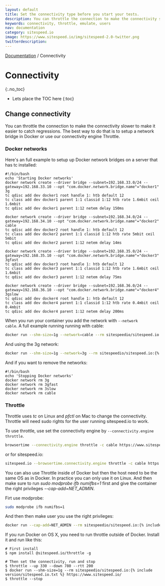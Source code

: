 ```yaml
---
layout: default
title: Set the connectivity type before you start your tests.
description: You can throttle the connection to make the connectivity slower to make it easier to catch regressions. The best way to do that is to setup a network bridge in Docker or use our connectivity engine Throttle.
keywords: connectivity, throttle, emulate, users
nav: documentation
category: sitespeed.io
image: https://www.sitespeed.io/img/sitespeed-2.0-twitter.png
twitterdescription:
---
```

[Documentation]({{site.baseurl}}/documentation/sitespeed.io/) / Connectivity

# Connectivity
{:.no_toc}

* Lets place the TOC here
{:toc}

## Change connectivity
You can throttle the connection to make the connectivity slower to make it easier to catch regressions. The best way to do that is to setup a network bridge in Docker or use our connectivity engine Throttle.


### Docker networks
Here's an full example to setup up Docker network bridges on a server that has tc installed:

~~~shell
#!/bin/bash
echo 'Starting Docker networks'
docker network create --driver bridge --subnet=192.168.33.0/24 --gateway=192.168.33.10 --opt "com.docker.network.bridge.name"="docker1" 3g
tc qdisc add dev docker1 root handle 1: htb default 12
tc class add dev docker1 parent 1:1 classid 1:12 htb rate 1.6mbit ceil 1.6mbit
tc qdisc add dev docker1 parent 1:12 netem delay 150ms

docker network create --driver bridge --subnet=192.168.34.0/24 --gateway=192.168.34.10 --opt "com.docker.network.bridge.name"="docker2" cable
tc qdisc add dev docker2 root handle 1: htb default 12
tc class add dev docker2 parent 1:1 classid 1:12 htb rate 5mbit ceil 5mbit
tc qdisc add dev docker2 parent 1:12 netem delay 14ms

docker network create --driver bridge --subnet=192.168.35.0/24 --gateway=192.168.35.10 --opt "com.docker.network.bridge.name"="docker3" 3gfast
tc qdisc add dev docker3 root handle 1: htb default 12
tc class add dev docker3 parent 1:1 classid 1:12 htb rate 1.6mbit ceil 1.6mbit
tc qdisc add dev docker3 parent 1:12 netem delay 75ms

docker network create --driver bridge --subnet=192.168.36.0/24 --gateway=192.168.36.10 --opt "com.docker.network.bridge.name"="docker4" 3gslow
tc qdisc add dev docker4 root handle 1: htb default 12
tc class add dev docker4 parent 1:1 classid 1:12 htb rate 0.4mbit ceil 0.4mbit
tc qdisc add dev docker4 parent 1:12 netem delay 200ms
~~~

When you run your container you add the network with <code>--network cable</code>. A full example running running with cable:

~~~bash
docker run --shm-size=1g --network=cable --rm sitespeedio/sitespeed.io:{% include version/sitespeed.io.txt %} -c cable https://www.sitespeed.io/
~~~

And using the 3g network:

~~~bash
docker run --shm-size=1g --network=3g --rm sitespeedio/sitespeed.io:{% include version/sitespeed.io.txt %} -c 3g https://www.sitespeed.io/
~~~

And if you want to remove the networks:

~~~shell
#!/bin/bash
echo 'Stopping Docker networks'
docker network rm 3g
docker network rm 3gfast
docker network rm 3slow
docker network rm cable
~~~

### Throttle
Throttle uses *tc* on Linux and *pfctl* on Mac to change the connectivity. Throttle will need sudo rights for the user running sitespeed.io to work.

To use throttle, use set the connectivity engine by <code>--connectivity.engine throttle</code>.

~~~bash
browsertime --connectivity.engine throttle -c cable https://www.sitespeed.io/
~~~

or for sitespeed.io:

~~~bash
sitespeed.io --browsertime.connectivity.engine throttle -c cable https://www.sitespeed.io/
~~~

You can also use Throttle inside of Docker but then the host need to be the same OS as in Docker. In practice you can only use it on Linux. And then make sure to run *sudo modprobe ifb numifbs=1* first and give the container the right privileges *--cap-add=NET_ADMIN*.

Firt use modprobe:

~~~bash
sudo modprobe ifb numifbs=1
~~~

And then then make user you use the right privileges:
~~~bash
docker run --cap-add=NET_ADMIN --rm sitespeedio/sitespeed.io:{% include version/sitespeed.io.txt %} -c 3g --browsertime.connectivity.engine=throttle https://www.sitespeed.io/
~~~


If you run Docker on OS X, you need to run throttle outside of Docker. Install it and run like this:

~~~
# First install
$ npm install @sitespeed.io/throttle -g

# Then set the connectivity, run and stop
$ throttle --up 330 --down 780 --rtt 200
$ docker run --shm-size=1g --rm sitespeedio/sitespeed.io:{% include version/sitespeed.io.txt %} https://www.sitespeed.io/
$ throttle --stop
~~~
